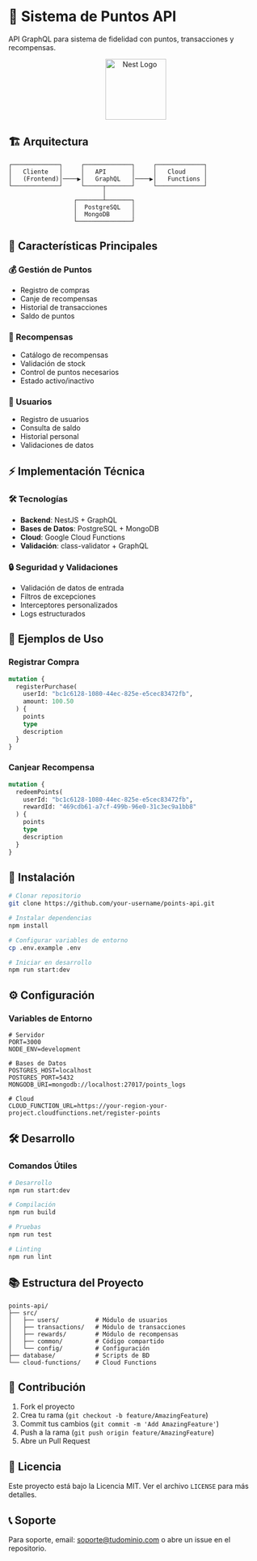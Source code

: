 # 🎯 Sistema de Puntos API

API GraphQL para sistema de fidelidad con puntos, transacciones y recompensas.

<p align="center">
  <img src="https://nestjs.com/img/logo-small.svg" width="120" alt="Nest Logo" />
</p>

## 🏗️ Arquitectura

```
┌─────────────┐     ┌─────────────┐     ┌─────────────┐
│   Cliente   │     │   API       │     │   Cloud     │
│   (Frontend)│────▶│   GraphQL   │────▶│   Functions │
└─────────────┘     └─────┬───────┘     └─────────────┘
                          │
                  ┌───────┴───────┐
                  │  PostgreSQL   │
                  │  MongoDB      │
                  └───────────────┘
```

## 🚀 Características Principales

### 💰 Gestión de Puntos
- Registro de compras
- Canje de recompensas
- Historial de transacciones
- Saldo de puntos

### 🎁 Recompensas
- Catálogo de recompensas
- Validación de stock
- Control de puntos necesarios
- Estado activo/inactivo

### 👤 Usuarios
- Registro de usuarios
- Consulta de saldo
- Historial personal
- Validaciones de datos

## ⚡ Implementación Técnica

### 🛠️ Tecnologías
- **Backend**: NestJS + GraphQL
- **Bases de Datos**: PostgreSQL + MongoDB
- **Cloud**: Google Cloud Functions
- **Validación**: class-validator + GraphQL

### 🔒 Seguridad y Validaciones
- Validación de datos de entrada
- Filtros de excepciones
- Interceptores personalizados
- Logs estructurados

## 📝 Ejemplos de Uso

### Registrar Compra
```graphql
mutation {
  registerPurchase(
    userId: "bc1c6128-1080-44ec-825e-e5cec83472fb", 
    amount: 100.50
  ) {
    points
    type
    description
  }
}
```

### Canjear Recompensa
```graphql
mutation {
  redeemPoints(
    userId: "bc1c6128-1080-44ec-825e-e5cec83472fb",
    rewardId: "469cdb61-a7cf-499b-96e0-31c3ec9a1bb8"
  ) {
    points
    type
    description
  }
}
```

## 🚀 Instalación

```bash
# Clonar repositorio
git clone https://github.com/your-username/points-api.git

# Instalar dependencias
npm install

# Configurar variables de entorno
cp .env.example .env

# Iniciar en desarrollo
npm run start:dev
```

## ⚙️ Configuración

### Variables de Entorno
```env
# Servidor
PORT=3000
NODE_ENV=development

# Bases de Datos
POSTGRES_HOST=localhost
POSTGRES_PORT=5432
MONGODB_URI=mongodb://localhost:27017/points_logs

# Cloud
CLOUD_FUNCTION_URL=https://your-region-your-project.cloudfunctions.net/register-points
```

## 🛠️ Desarrollo

### Comandos Útiles
```bash
# Desarrollo
npm run start:dev

# Compilación
npm run build

# Pruebas
npm run test

# Linting
npm run lint
```

## 📚 Estructura del Proyecto
```
points-api/
├── src/
│   ├── users/          # Módulo de usuarios
│   ├── transactions/   # Módulo de transacciones
│   ├── rewards/        # Módulo de recompensas
│   ├── common/         # Código compartido
│   └── config/         # Configuración
├── database/           # Scripts de BD
└── cloud-functions/    # Cloud Functions
```

## 🤝 Contribución

1. Fork el proyecto
2. Crea tu rama (`git checkout -b feature/AmazingFeature`)
3. Commit tus cambios (`git commit -m 'Add AmazingFeature'`)
4. Push a la rama (`git push origin feature/AmazingFeature`)
5. Abre un Pull Request

## 📄 Licencia

Este proyecto está bajo la Licencia MIT. Ver el archivo `LICENSE` para más detalles.

## 📞 Soporte

Para soporte, email: soporte@tudominio.com o abre un issue en el repositorio.
